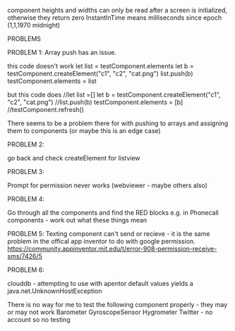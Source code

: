 

component heights and widths can only be read after a screen is initialized, otherwise they return zero
InstantInTime means milliseconds since epoch (1,1,1970 midnight)


PROBLEMS


PROBLEM 1: Array push has an issue.

this code doesn't work
        let list = testComponent.elements
        let b =  testComponent.createElement("c1", "c2", "cat.png")
        list.push(b)
        testComponent.elements = list

but this code does
        //let list =[]
        let b =  testComponent.createElement("c1", "c2", "cat.png")
        //list.push(b)
        testComponent.elements = [b]
        //testComponent.refresh()

There seems to be a problem there for with pushing to arrays and assigning them to components (or maybe this is an edge case)

PROBLEM 2:

go back and check createElement for listview

PROBLEM 3:

Prompt for permission never works (webviewer - maybe others also)

PROBLEM 4:

Go through all the components and find the RED blocks e.g. in Phonecall components - work out what these things mean

PROBLEM 5:
Texting component can't send or recieve - it is the same problem in the offical app inventor to do with google permission. https://community.appinventor.mit.edu/t/error-908-permission-receive-sms/7426/5 


PROBLEM 6:

clouddb - attempting to use with apentor default values yields a java.net.UnknownHostException


There is no way for me to test the following component properly - they may or may not work
Barometer
GyroscopeSensor
Hygrometer
Twitter - no account so no testing
